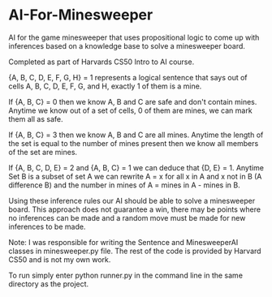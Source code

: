 # AI-For-Minesweeper
AI for the game minesweeper that uses propositional logic to come up with inferences based on a knowledge base to solve a minesweeper board.  
  
Completed as part of Harvards CS50 Intro to AI course.  
  
{A, B, C, D, E, F, G, H} = 1 represents a logical sentence that says out of cells A, B, C, D, E, F, G, and H, exactly 1 of them is a mine.  
  
If {A, B, C} = 0 then we know A, B and C are safe and don't contain mines. Anytime we know out of a set of cells, 0 of them are mines, we can mark them all as safe.  
  
If {A, B, C} = 3 then we know A, B and C are all mines. Anytime the length of the set is equal to the number of mines present then we know all members of the set are mines.  
    
If {A, B, C, D, E} = 2 and {A, B, C} = 1 we can deduce that {D, E} = 1. Anytime Set B is a subset of set A we can rewrite A = x for all x in A and x not in B (A difference B) and the number in mines of A = mines in A - mines in B.  
  
Using these inference rules our AI should be able to solve a minesweeper board. This approach does not guarantee a win, there may be points where no inferences can be made and a random move must be made for new inferences to be made.

  
Note: I was responsible for writing the Sentence and MinesweeperAI classes in minesweeper.py file. The rest of the code is provided by Harvard CS50 and is not my own work.

To run simply enter python runner.py in the command line in the same directory as the project.

